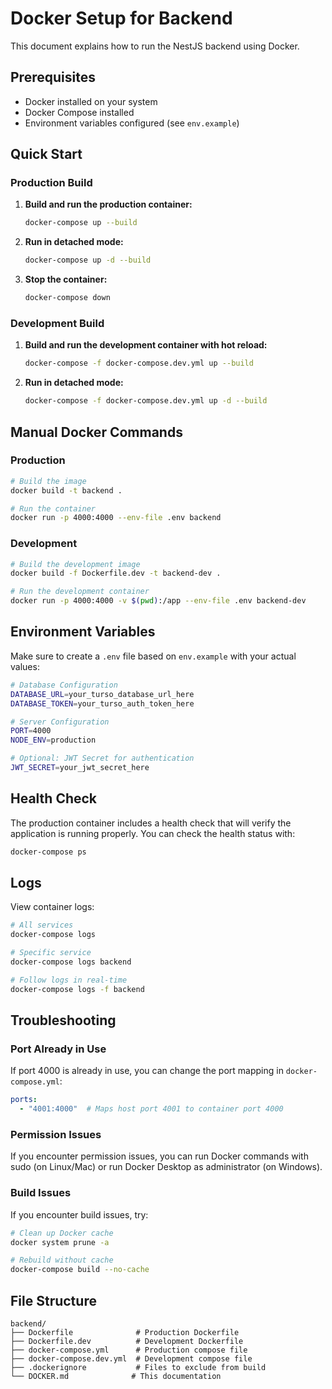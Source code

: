 # Docker Setup for Backend

This document explains how to run the NestJS backend using Docker.

## Prerequisites

- Docker installed on your system
- Docker Compose installed
- Environment variables configured (see `env.example`)

## Quick Start

### Production Build

1. **Build and run the production container:**
   ```bash
   docker-compose up --build
   ```

2. **Run in detached mode:**
   ```bash
   docker-compose up -d --build
   ```

3. **Stop the container:**
   ```bash
   docker-compose down
   ```

### Development Build

1. **Build and run the development container with hot reload:**
   ```bash
   docker-compose -f docker-compose.dev.yml up --build
   ```

2. **Run in detached mode:**
   ```bash
   docker-compose -f docker-compose.dev.yml up -d --build
   ```

## Manual Docker Commands

### Production

```bash
# Build the image
docker build -t backend .

# Run the container
docker run -p 4000:4000 --env-file .env backend
```

### Development

```bash
# Build the development image
docker build -f Dockerfile.dev -t backend-dev .

# Run the development container
docker run -p 4000:4000 -v $(pwd):/app --env-file .env backend-dev
```

## Environment Variables

Make sure to create a `.env` file based on `env.example` with your actual values:

```bash
# Database Configuration
DATABASE_URL=your_turso_database_url_here
DATABASE_TOKEN=your_turso_auth_token_here

# Server Configuration
PORT=4000
NODE_ENV=production

# Optional: JWT Secret for authentication
JWT_SECRET=your_jwt_secret_here
```

## Health Check

The production container includes a health check that will verify the application is running properly. You can check the health status with:

```bash
docker-compose ps
```

## Logs

View container logs:

```bash
# All services
docker-compose logs

# Specific service
docker-compose logs backend

# Follow logs in real-time
docker-compose logs -f backend
```

## Troubleshooting

### Port Already in Use
If port 4000 is already in use, you can change the port mapping in `docker-compose.yml`:

```yaml
ports:
  - "4001:4000"  # Maps host port 4001 to container port 4000
```

### Permission Issues
If you encounter permission issues, you can run Docker commands with sudo (on Linux/Mac) or run Docker Desktop as administrator (on Windows).

### Build Issues
If you encounter build issues, try:

```bash
# Clean up Docker cache
docker system prune -a

# Rebuild without cache
docker-compose build --no-cache
```

## File Structure

```
backend/
├── Dockerfile              # Production Dockerfile
├── Dockerfile.dev          # Development Dockerfile
├── docker-compose.yml      # Production compose file
├── docker-compose.dev.yml  # Development compose file
├── .dockerignore           # Files to exclude from build
└── DOCKER.md              # This documentation
``` 